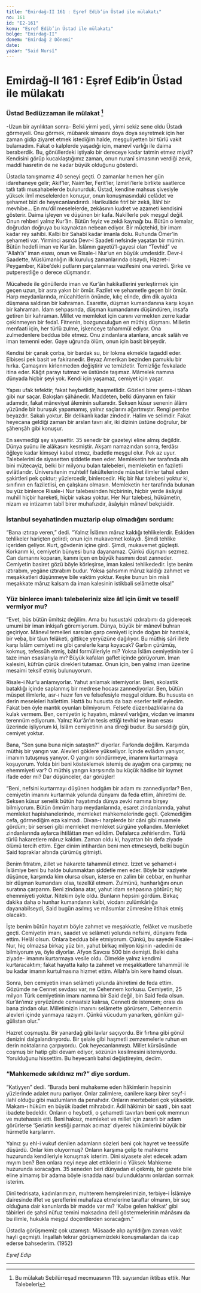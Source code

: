 ```yaml
---
title: "Emirdağ-II 161 : Eşref Edib’in Üstad ile mülakatı"
no: 161
id: "E2-161"
konu: "Eşref Edib’in Üstad ile mülakatı"
bolge: "Emirdağ-II"
donem: "Emirdağ 2 Dönemi"
date: 
yazar: "Said Nursî"
---
```


# Emirdağ-II 161 : Eşref Edib’in Üstad ile mülakatı

### Üstad Bediüzzaman ile mülakat [^1]

-Uzun bir ayrılıktan sonra- Belki yirmi yedi, yirmi sekiz sene oldu Üstadı görmeyeli. Onu görmek, mübarek simasını doya doya seyretmek için her zaman gidip ziyaret etmek istediğim halde, meşguliyetten bir türlü vakit bulamadım. Fakat o kalplerde yaşadığı için, manevî varlığı ile daima beraberdik. Bu, gönüllerdeki iştiyakı bir dereceye kadar tatmin etmez miydi? Kendisini görüp kucaklaştığımız zaman, onun nuranî simasının verdiği zevk, maddî hasretin de ne kadar büyük olduğunu gösterdi.

Üstadla tanışmamız 40 seneyi geçti. O zamanlar hemen her gün idarehaneye gelir; Akif’ler, Naim’ler, Ferit’ler, İzmirli’lerle birlikte saatlerce tatlı tatlı musahabelerde bulunurduk. Üstad, kendine mahsus şivesiyle yüksek ilmî meselelerden konuşur, onun konuşmasındaki celâdet ve şehamet bizi de heyecanlandırırdı. Harikulâde fıtrî bir zekâ, İlâhî bir mevhibe... En mu’dil meselelerde, zekâsının kudret ve azameti kendisini gösterir. Daima işleyen ve düşünen bir kafa. Nakillerle pek meşgul değil. Onun rehberi yalnız Kur’ân. Bütün feyiz ve zekâ kaynağı bu. Bütün o lemalar, doğrudan doğruya bu kaynaktan nebean ediyor. Bir müçtehid, bir imam kadar rey sahibi. Kalbi bir Sahabî kadar imanla dolu. Ruhunda Ömer’in şehameti var. Yirminci asırda Devr-i Saadeti nefsinde yaşatan bir mümin. Bütün hedefi iman ve Kur’ân. İslâmın gayetü’l-gayesi olan “Tevhid” ve “Allah’a” iman esası, onun ve Risale-i Nur’un en büyük umdesidir. Devr-i Saadette, Müslümanlığın ilk kuruluş zamanlarında olsaydı, Hazret-i Peygamber, Kâbe’deki putların parçalanması vazifesini ona verirdi. Şirke ve putperestliğe o derece düşmandır.

Mücahede ile gönüllerde iman ve Kur’ân hakikatlerini yerleştirmek için geçen uzun, bir asra yakın bir ömür. Fazilet ve şehametle geçen bir ömür. Harp meydanlarında, mücahitlerin önünde, kılıç elinde, dim dik ayakta düşmana saldıran bir kahraman. Esarette, düşman kumandanına karşı koyan bir kahraman. İdam sehpasında, düşman kumandanını düşündüren, insafa getiren bir kahraman. Millet ve memleket için canını vermekten zerre kadar çekinmeyen bir fedaî. Fitnenin, bozgunculuğun en müthiş düşmanı. Milletin menfaati için, her türlü zulme, işkenceye tahammül ediyor. Ona zulmedenlere beddua bile etmez. Onu zindanlara atanlara, ancak salâh ve iman temenni eder. Gaye uğrunda ölüm, onun için basit birşeydir.

Kendisi bir çanak çorba, bir bardak su, bir lokma ekmekle tagaddî eder. Elbisesi pek basit ve fakiranedir. Beyaz Amerikan bezinden pamuklu bir hırka. Çamaşırını kirlenmeden değiştirir ve temizletir. Temizliğe fevkalade itina eder. Kâğıt parayı tutmaz ve üstünde taşımaz. Mâmelek namına dünyada hiçbir şeyi yok. Kendi için yaşamaz, cemiyet için yaşar.

Yapısı ufak tefektir; fakat heybetlidir, haşmetlidir. Gözleri birer şems-i tâban gibi nur saçar. Bakışları şâhânedir. Maddeten, belki dünyanın en fakir adamıdır, fakat mâneviyat âleminin sultanıdır. Seksen küsur senenin âlâmı yüzünde bir buruşuk yapamamış, yalnız saçlarını ağartmıştır. Rengi pembe beyazdır. Sakalı yoktur. Bir delikanlı kadar zindedir. Halim ve selimdir. Fakat heyecana geldiği zaman bir arslan tavrı alır, iki dizinin üstüne doğrulur, bir şâhenşâh gibi konuşur.

En sevmediği şey siyasettir. 35 senedir bir gazeteyi eline almış değildir. Dünya şuûnu ile alâkasını kesmiştir. Akşam namazından sonra, ferdâsı öğleye kadar kimseyi kabul etmez, ibadetle meşgul olur. Pek az uyur. Talebelerini de siyasetten şiddetle men eder. Memleketin her tarafında altı bini mütecaviz, belki bir milyonu bulan talebeleri, memleketin en faziletli evlâtlarıdır. Üniversitenin muhtelif fakültelerinde müsbet ilimler tahsil eden şakirtleri pek çoktur; yüzlercedir, binlercedir. Hiç bir Nur talebesi yoktur ki, sınıfının en faziletlisi, en çalışkanı olmasın. Memleketin her tarafında bulunan bu yüz binlerce Risale-i Nur talebesinden hiçbirinin, hiçbir yerde âsâyişi muhill hiçbir hareketi, hiçbir vakası yoktur. Her Nur talebesi, hükümetin, nizam ve intizamın tabiî birer muhafızıdır, âsâyişin mânevî bekçisidir.

### İstanbul seyahatinden muztarip olup olmadığını sordum:

“Bana ıztırap veren,” dedi. “Yalnız İslâmın mâruz kaldığı tehlikelerdir. Eskiden tehlikeler hariçten gelirdi; onun için mukavemet kolaydı. Şimdi tehlike içeriden geliyor. Kurt, gövdenin içine girdi. Şimdi, mukavemet güçleşti. Korkarım ki, cemiyetin bünyesi buna dayanamaz. Çünkü düşmanı sezmez. Can damarını koparan, kanını içen en büyük hasmını dost zanneder. Cemiyetin basiret gözü böyle körleşirse, iman kalesi tehlikededir. İşte benim ıztırabım, yegâne ıztırabım budur. Yoksa şahsımın mâruz kaldığı zahmet ve meşakkatleri düşünmeye bile vaktim yoktur. Keşke bunun bin misli meşakkate mâruz kalsam da iman kalesinin istikbali selâmette olsa!”

### Yüz binlerce imanlı talebeleriniz size âtî için ümit ve tesellî vermiyor mu?

“Evet, büs bütün ümitsiz değilim. Ama bu husustaki ızdırabımı da giderecek umumi bir iman inkişafı göremiyorum. Dünya, büyük bir mânevî buhran geçiriyor. Mânevî temelleri sarsılan garp cemiyeti içinde doğan bir hastalık, bir veba, bir tâun felâketi, gittikçe yeryüzüne dağılıyor. Bu müthiş sârî illete karşı İslâm cemiyeti ne gibi çarelerle karşı koyacak? Garbın çürümüş, kokmuş, tefessüh etmiş, bâtıl formülleriyle mi? Yoksa İslâm cemiyetinin ter ü taze iman esaslarıyla mı? Büyük kafaları gaflet içinde görüyorum. İman kalesini, küfrün çürük direkleri tutamaz. Onun için, ben yalnız iman üzerine mesaimi teksif etmiş bulunuyorum.

Risale-i Nur’u anlamıyorlar. Yahut anlamak istemiyorlar. Beni, skolastik bataklığı içinde saplanmış bir medrese hocası zannediyorlar. Ben, bütün müspet ilimlerle, asr-ı hazır fen ve felsefesiyle meşgul oldum. Bu hususta en derin meseleleri hallettim. Hattâ bu hususta da bazı eserler telif eyledim. Fakat ben öyle mantık oyunları bilmiyorum. Felsefe düzenbazlıklarına da kulak vermem. Ben, cemiyetin iç hayatını, mânevî varlığını, vicdan ve imanını terennüm ediyorum. Yalnız Kur’ân’ın tesis ettiği tevhid ve iman esası üzerinde işliyorum ki, İslâm cemiyetinin ana direği budur. Bu sarsıldığı gün, cemiyet yoktur.

Bana, “Sen şuna buna niçin sataştın?” diyorlar. Farkında değilim. Karşımda müthiş bir yangın var. Alevleri göklere yükseliyor. İçinde evlâdım yanıyor, imanım tutuşmuş yanıyor. O yangını söndürmeye, imanımı kurtarmaya koşuyorum. Yolda biri beni kösteklemek istemiş de ayağım ona çarpmış; ne ehemmiyeti var? O müthiş yangın karşısında bu küçük hâdise bir kıymet ifade eder mi? Dar düşünceler, dar görüşler!

“Beni, nefsini kurtarmayı düşünen hodgâm bir adam mı zannediyorlar? Ben, cemiyetin imanını kurtarmak yolunda dünyamı da feda ettim, âhiretimi de. Seksen küsur senelik bütün hayatımda dünya zevki namına birşey bilmiyorum. Bütün ömrüm harp meydanlarında, esaret zindanlarında, yahut memleket hapishanelerinde, memleket mahkemelerinde geçti. Çekmediğim cefa, görmediğim eza kalmadı. Divan-ı harplerde bir câni gibi muamele gördüm; bir serseri gibi memleket memleket sürgüne yollandım. Memleket zindanlarında aylarca ihtilâttan men edildim. Defalarca zehirlendim. Türlü türlü hakaretlere mâruz kaldım. Zaman oldu ki, hayattan bin defa ziyade ölümü tercih ettim. Eğer dinim intihardan beni men etmeseydi, belki bugün Said topraklar altında çürümüş gitmişti.

Benim fıtratım, zillet ve hakarete tahammül etmez. İzzet ve şehamet-i İslâmiye beni bu halde bulunmaktan şiddetle men eder. Böyle bir vaziyete düşünce, karşımda kim olursa olsun, isterse en zalim bir cebbar, en hunhar bir düşman kumandanı olsa, tezellül etmem. Zulmünü, hunharlığını onun suratına çarparım. Beni zindana atar, yahut idam sehpasına götürür; hiç ehemmiyeti yoktur. Nitekim öyle oldu. Bunların hepsini gördüm. Birkaç dakika daha o hunhar kumandanın kalbi, vicdanı zulümkârlığa dayanabilseydi, Said bugün asılmış ve mâsumlar zümresine iltihak etmiş olacaktı.

İşte benim bütün hayatım böyle zahmet ve meşakkatle, felâket ve musibetle geçti. Cemiyetin imanı, saadet ve selâmeti yolunda nefsimi, dünyamı feda ettim. Helâl olsun. Onlara beddua bile etmiyorum. Çünkü, bu sayede Risale-i Nur, hiç olmazsa birkaç yüz bin, yahut birkaç milyon kişinin -adedini de bilmiyorum ya, öyle diyorlar. Afyon Savcısı 500 bin demişti. Belki daha ziyade- imanını kurtarmaya vesile oldu. Ölmekle yalnız kendimi kurtaracaktım; fakat hayatta kalıp ta zahmet ve meşakkatlere tahammül ile bu kadar imanın kurtulmasına hizmet ettim. Allah’a bin kere hamd olsun.

Sonra, ben cemiyetin iman selâmeti yolunda âhiretimi de feda ettim. Gözümde ne Cennet sevdası var, ne Cehennem korkusu. Cemiyetin, 25 milyon Türk cemiyetinin imanı namına bir Said değil, bin Said feda olsun. Kur’ân’ımız yeryüzünde cemaatsiz kalırsa, Cenneti de istemem; orası da bana zindan olur. Milletimizin imanını selâmette görürsem, Cehennemin alevleri içinde yanmaya razıyım. Çünkü vücudum yanarken, gönlüm gül-gülistan olur.”

Hazret coşmuştu. Bir yanardağ gibi lavlar saçıyordu. Bir fırtına gibi gönül denizini dalgalandırıyordu. Bir şelale gibi haşmetli zemzemelerle ruhun en derin noktalarına çarpıyordu. Çok heyecanlanmıştı. Millet kürsüsünde coşmuş bir hatip gibi devam ediyor, sözünün kesilmesini istemiyordu. Yorulduğunu hissettim. Bu heyecanlı bahsi değiştireyim, dedim.

### “Mahkemede sıkıldınız mı?” diye sordum.

“Katiyyen” dedi. “Burada beni muhakeme eden hâkimlerin hepsinin yüzlerinde adalet nuru parlıyor. Onlar zalimlere, canilere karşı birer seyf-i ilahî olduğu gibi mazlumların da penahıdır. Onların mertebeleri çok yüksektir. Makam-ı hüküm en büyük ibadet mihrabıdır. Âdil hâkimin bir saati , bin saat ibadete bedeldir. Onların o heybetli, o şehametli tavırları beni çok memnun ve mutehassis etti. Beni haksız, memleket ve millet için zararlı bir adam görürlerse ‘Şeriatin kestiği parmak acımaz’ diyerek hükümlerini büyük bir hürmetle karşılarım.

Yalnız şu ehl-i vukuf denilen adamların sözleri beni çok hayret ve teessüfe düşürdü. Onlar kim oluyormuş? Onların karşıma gelip te mahkeme huzurunda kendileriyle konuşmak isterim. Dini siyasete alet edecek adam mıyım ben? Ben onlara neyi neye alet ettiklerini o Yüksek Mahkeme huzurunda soracağım. 35 seneden beri dünyadan el çekmiş, bir gazete bile eline almamış bir adama böyle isnadda nasıl bulunduklarını onlardan sormak isterim.

Dinî tedrisata, kadınlarımızın, muhterem hemşirelerimizin, terbiye-i İslâmiye dairesinde iffet ve şereflerini muhafaza etmelerine taraftar olmanın, bir suç olduğuna dair kanunlarda bir madde var mı? ‘Kalbe gelen hakikat’ gibi tâbirleri de şahsî nüfuz temini maksadına delil göstermelerinin mânâsını da bu ilimle, hukukla meşgul doçentlerden soracağım.”

Üstadla görüşmemiz çok uzamıştı. Müsaade alıp ayrıldığım zaman vakit hayli geçmişti. İnşallah tekrar görüşmemizdeki konuşmalardan da icap ederse bahsederim. (1952)

*Eşref Edip*

***
[^1]: Bu mülakatı Sebilürreşad mecmuasının 119. sayısından iktibas ettik. Nur Talebeleri
